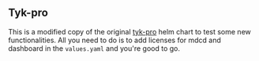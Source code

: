 ## Tyk-pro

This is a modified copy of the original [tyk-pro](https://github.com/TykTechnologies/tyk-helm-chart/tree/master/tyk-pro) helm chart to test some new functionalities. All you need to do is to add licenses for mdcd and dashboard in the `values.yaml` and you're good to go.